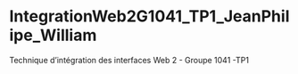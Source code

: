 # IntegrationWeb2G1041_TP1_JeanPhilipe_William
Technique d’intégration des interfaces Web 2 - Groupe 1041 -TP1 
